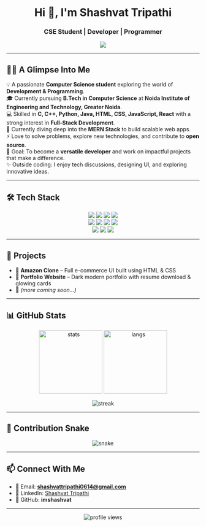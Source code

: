 <!-- Profile Header -->
<h1 align="center">Hi 👋, I'm Shashvat Tripathi</h1>
<h3 align="center">CSE Student | Developer | Programmer</h3>

<!-- Typing Animation -->
<p align="center">
  <img src="https://readme-typing-svg.herokuapp.com?size=25&color=F75C7E&center=true&vCenter=true&lines=Computer+Science+Student;Full+Stack+Developer;Open+Source+Enthusiast;Tech+Explorer" />
</p>

---

## 👨‍💻 A Glimpse Into Me  

💡 A passionate **Computer Science student** exploring the world of **Development & Programming**.  
🎓 Currently pursuing **B.Tech in Computer Science** at **Noida Institute of Engineering and Technology, Greater Noida**.  
💻 Skilled in **C, C++, Python, Java, HTML, CSS, JavaScript, React** with a strong interest in **Full-Stack Development**.  
🌱 Currently diving deep into the **MERN Stack** to build scalable web apps.  
⚡ Love to solve problems, explore new technologies, and contribute to **open source**.  
🎯 Goal: To become a **versatile developer** and work on impactful projects that make a difference.  
✨ Outside coding: I enjoy tech discussions, designing UI, and exploring innovative ideas.  

---

## 🛠️ Tech Stack
<p align="center">
  <!-- Languages -->
  <img src="https://img.shields.io/badge/C-00599C?style=for-the-badge&logo=c&logoColor=white"/>
  <img src="https://img.shields.io/badge/C++-00599C?style=for-the-badge&logo=cplusplus&logoColor=white"/>
  <img src="https://img.shields.io/badge/Python-3776AB?style=for-the-badge&logo=python&logoColor=white"/>
  <img src="https://img.shields.io/badge/Java-ED8B00?style=for-the-badge&logo=openjdk&logoColor=white"/>
  <br/>
  <!-- Web -->
  <img src="https://img.shields.io/badge/HTML5-e34c26?style=for-the-badge&logo=html5&logoColor=white"/>
  <img src="https://img.shields.io/badge/CSS3-1572B6?style=for-the-badge&logo=css3&logoColor=white"/>
  <img src="https://img.shields.io/badge/JavaScript-f7df1e?style=for-the-badge&logo=javascript&logoColor=black"/>
  <img src="https://img.shields.io/badge/React-20232a?style=for-the-badge&logo=react&logoColor=61dafb"/>
  <br/>
  <!-- Tools -->
  <img src="https://img.shields.io/badge/Git-F05032?style=for-the-badge&logo=git&logoColor=white"/>
  <img src="https://img.shields.io/badge/GitHub-181717?style=for-the-badge&logo=github&logoColor=white"/>
  <img src="https://img.shields.io/badge/VS%20Code-0078d7?style=for-the-badge&logo=visualstudiocode&logoColor=white"/>
</p>

---

## 📌 Projects
- 🔹 **Amazon Clone** – Full e-commerce UI built using HTML & CSS  
- 🔹 **Portfolio Website** – Dark modern portfolio with resume download & glowing cards  
- 🔹 *(more coming soon...)*  

---

## 📊 GitHub Stats
<p align="center">
  <img src="https://github-readme-stats.vercel.app/api?username=imshashvat&show_icons=true&theme=radical" alt="stats" height="165"/>
  <img src="https://github-readme-stats.vercel.app/api/top-langs/?username=imshashvat&layout=compact&theme=radical" alt="langs" height="165"/>
</p>

<p align="center">
  <img src="https://streak-stats.demolab.com?user=imshashvat&theme=radical&hide_border=true" alt="streak" />
</p>

---

## 🐍 Contribution Snake
<p align="center">
  <img src="https://github.com/imshashvat/imshashvat/blob/output/github-contribution-grid-snake.svg" alt="snake"/>
</p>

---

## 📫 Connect With Me
- 📧 Email: **shashvattripathi0614@gmail.com**  
- 💼 LinkedIn: [Shashvat Tripathi](https://www.linkedin.com/in/shashvat-tripathi-6518aa332/)  
- 🐙 GitHub: **imshashvat**

---

<p align="center">
  <img src="https://komarev.com/ghpvc/?username=imshashvat&color=blue&style=for-the-badge" alt="profile views"/>
</p>
